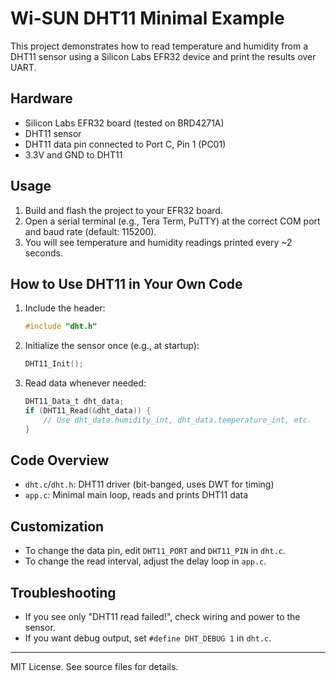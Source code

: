 # Wi-SUN DHT11 Minimal Example

This project demonstrates how to read temperature and humidity from a DHT11 sensor using a Silicon Labs EFR32 device and print the results over UART.

## Hardware
- Silicon Labs EFR32 board (tested on BRD4271A)
- DHT11 sensor
- DHT11 data pin connected to Port C, Pin 1 (PC01)
- 3.3V and GND to DHT11

## Usage
1. Build and flash the project to your EFR32 board.
2. Open a serial terminal (e.g., Tera Term, PuTTY) at the correct COM port and baud rate (default: 115200).
3. You will see temperature and humidity readings printed every ~2 seconds.

## How to Use DHT11 in Your Own Code
1. Include the header:
   ```c
   #include "dht.h"
   ```
2. Initialize the sensor once (e.g., at startup):
   ```c
   DHT11_Init();
   ```
3. Read data whenever needed:
   ```c
   DHT11_Data_t dht_data;
   if (DHT11_Read(&dht_data)) {
       // Use dht_data.humidity_int, dht_data.temperature_int, etc.
   }
   ```

## Code Overview
- `dht.c`/`dht.h`: DHT11 driver (bit-banged, uses DWT for timing)
- `app.c`: Minimal main loop, reads and prints DHT11 data

## Customization
- To change the data pin, edit `DHT11_PORT` and `DHT11_PIN` in `dht.c`.
- To change the read interval, adjust the delay loop in `app.c`.

## Troubleshooting
- If you see only "DHT11 read failed!", check wiring and power to the sensor.
- If you want debug output, set `#define DHT_DEBUG 1` in `dht.c`.

---

MIT License. See source files for details.
